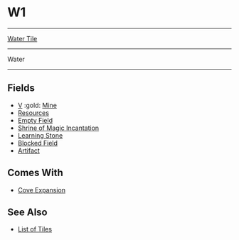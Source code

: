 # W1

___
[Water Tile](../keywords/water_tile.md)
___
Water
___


## Fields

- [Ⅴ](../difficulties.md) :gold: [Mine](../fields/mine.md)
- [Resources](../fields/resources.md)
- [Empty Field](../keywords/empty_field.md)
- [Shrine of Magic Incantation](../fields/shrine_of_magic_incantation.md)
- [Learning Stone](../fields/learning_stone.md)
- [Blocked Field](../keywords/blocked_field.md)
- [Artifact](../artifacts/index.md)


## Comes With

- [Cove Expansion](../content/cove_expansion.md)


## See Also

- [List of Tiles](index.md)
